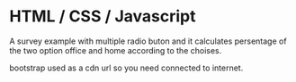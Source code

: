 # HTML / CSS / Javascript

A survey example with multiple radio buton and it calculates persentage of the two option office and home according to the choises.

bootstrap used as a cdn url so you need connected to internet.
